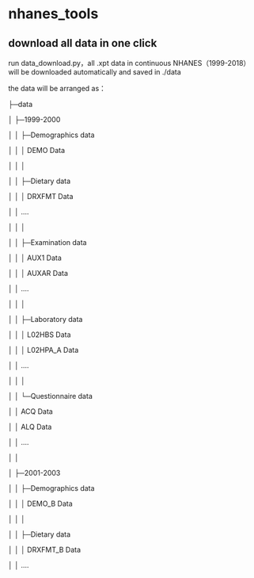 # nhanes_tools

## download all data in one click
run data_download.py，all .xpt data in continuous NHANES（1999-2018） will be downloaded automatically and saved in ./data

the data will be arranged as：

├─data

│  ├─1999-2000

│  │  ├─Demographics data

│  │  │      DEMO Data

│  │  │      

│  │  ├─Dietary data

│  │  │      DRXFMT Data

│  │          ....

│  │  │      

│  │  ├─Examination data

│  │  │      AUX1 Data

│  │  │      AUXAR Data

│  │          ....

│  │  │      

│  │  ├─Laboratory data

│  │  │      L02HBS Data

│  │  │      L02HPA_A Data

│  │          ....

│  │  │      

│  │  └─Questionnaire data

│  │          ACQ Data

│  │          ALQ Data

│  │          ....

│  │          

│  ├─2001-2003

│  │  ├─Demographics data

│  │  │      DEMO_B Data

│  │  │      

│  │  ├─Dietary data

│  │  │      DRXFMT_B Data

│  │          ....

